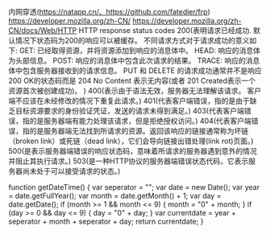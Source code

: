 内网穿透(https://natapp.cn/、https://github.com/fatedier/frp)
https://developer.mozilla.org/zh-CN/
https://developer.mozilla.org/zh-CN/docs/Web/HTTP
HTTP response status codes
200(表明请求已经成功. 默认情况下状态码为200的响应可以被缓存。
不同请求方式对于请求成功的意义如下:
GET: 已经取得资源，并将资源添加到响应的消息体中。
HEAD: 响应的消息体为头部信息。
POST: 响应的消息体中包含此次请求的结果。
TRACE: 响应的消息体中包含服务器接收到的请求信息。
PUT 和 DELETE 的请求成功通常并不是响应200 OK的状态码而是 204 No Content 表示无内容(或者  201  Created表示一个资源首次被创建成功)。
)
400(表示由于语法无效，服务器无法理解该请求。 客户端不应该在未经修改的情况下重复此请求。)
401(代表客户端错误，指的是由于缺乏目标资源要求的身份验证凭证，发送的请求未得到满足。)
403(代表客户端错误，指的是服务器端有能力处理该请求，但是拒绝授权访问。)
404(代表客户端错误，指的是服务器端无法找到所请求的资源。返回该响应的链接通常称为坏链（broken link）或死链（dead link），它们会导向链接出错处理(link rot)页面。)
500(是表示服务器端错误的响应状态码，意味着所请求的服务器遇到意外的情况并阻止其执行请求。)
503(是一种HTTP协议的服务器端错误状态代码，它表示服务器尚未处于可以接受请求的状态。)




function getDateTime() {
	var seperator = "";
    var date = new Date();
	var year = date.getFullYear();
    var month = date.getMonth() + 1;
    var day = date.getDate();
    if (month >= 1 && month <= 9) {
        month = "0" + month;
    }
    if (day >= 0 && day <= 9) {
        day = "0" + day;
    }
    var currentdate = year + seperator + month + seperator +  day;
    return currentdate;
}